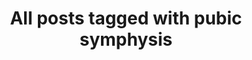 ---
layout: tag
title: "All posts tagged with pubic symphysis"
permalink: /weblog/tags/pubic-symphysis/
taxonomy: pubic symphysis
---